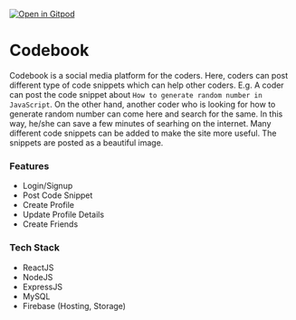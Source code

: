 [![Open in Gitpod](https://gitpod.io/button/open-in-gitpod.svg)](gitpod.io/#https://github.com/rockingrohit9639/codebook/tree/master])

# Codebook

Codebook is a social media platform for the coders. Here, coders can post different type of code snippets which can help other coders. 
E.g. A coder can post the code snippet about `How to generate random number in JavaScript`. On the other hand, another coder who is looking for how to generate random number can come here and search for the same. In this way, he/she can save a few minutes of searhing on the internet.
Many different code snippets can be added to make the site more useful. The snippets are posted as a beautiful image. 

### Features
 - Login/Signup
 - Post Code Snippet
 - Create Profile
 - Update Profile Details
 - Create Friends

### Tech Stack 
 - ReactJS
 - NodeJS
 - ExpressJS
 - MySQL
 - Firebase (Hosting, Storage)
